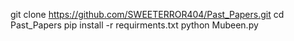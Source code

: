 git clone https://github.com/SWEETERROR404/Past_Papers.git
cd Past_Papers
pip install -r requirments.txt
python Mubeen.py

